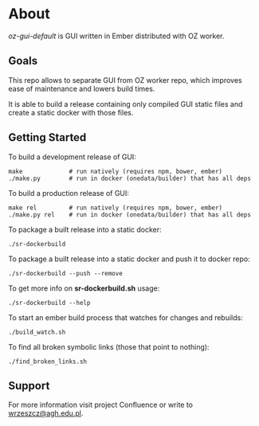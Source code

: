 About
=====

*oz-gui-default* is GUI written in Ember distributed with OZ worker.

Goals
-----

This repo allows to separate GUI from OZ worker repo, which improves
ease of maintenance and lowers build times.

It is able to build a release containing only compiled GUI static files
and create a static docker with those files.

Getting Started
---------------

To build a development release of GUI:  
```
make             # run natively (requires npm, bower, ember)
./make.py        # run in docker (onedata/builder) that has all deps
```  


To build a production release of GUI:  
```
make rel         # run natively (requires npm, bower, ember)
./make.py rel    # run in docker (onedata/builder) that has all deps
```  


To package a built release into a static docker:

```
./sr-dockerbuild
```  


To package a built release into a static docker and 
push it to docker repo: 

```
./sr-dockerbuild --push --remove
```  


To get more info on ****sr-dockerbuild.sh**** usage:
```
./sr-dockerbuild --help 
```  


To start an ember build process that watches for changes and rebuilds:
```
./build_watch.sh
```  

To find all broken symbolic links (those that point to nothing):
```
./find_broken_links.sh
```  

Support
-------

For more information visit project Confluence or 
write to wrzeszcz@agh.edu.pl.
